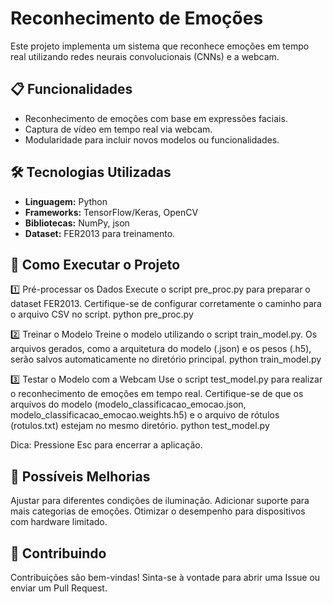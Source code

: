 # Reconhecimento de Emoções 
Este projeto implementa um sistema que reconhece emoções em tempo real utilizando redes neurais convolucionais (CNNs) e a webcam.

## 📋 Funcionalidades

- Reconhecimento de emoções com base em expressões faciais.
- Captura de vídeo em tempo real via webcam.
- Modularidade para incluir novos modelos ou funcionalidades.

## 🛠️ Tecnologias Utilizadas

- **Linguagem:** Python
- **Frameworks:** TensorFlow/Keras, OpenCV
- **Bibliotecas:** NumPy, json
- **Dataset:** FER2013 para treinamento.

## 🚀 Como Executar o Projeto
1️⃣ Pré-processar os Dados
Execute o script pre_proc.py para preparar o dataset FER2013. Certifique-se de configurar corretamente o caminho para o arquivo CSV no script.
python pre_proc.py

2️⃣ Treinar o Modelo
Treine o modelo utilizando o script train_model.py. Os arquivos gerados, como a arquitetura do modelo (.json) e os pesos (.h5), serão salvos automaticamente no diretório principal.
python train_model.py

3️⃣ Testar o Modelo com a Webcam
Use o script test_model.py para realizar o reconhecimento de emoções em tempo real. Certifique-se de que os arquivos do modelo (modelo_classificacao_emocao.json, modelo_classificacao_emocao.weights.h5) e o arquivo de rótulos (rotulos.txt) estejam no mesmo diretório.
python test_model.py

Dica: Pressione Esc para encerrar a aplicação.

## 🌟 Possíveis Melhorias
Ajustar para diferentes condições de iluminação.
Adicionar suporte para mais categorias de emoções.
Otimizar o desempenho para dispositivos com hardware limitado.

## 🤝 Contribuindo
Contribuições são bem-vindas! Sinta-se à vontade para abrir uma Issue ou enviar um Pull Request.



